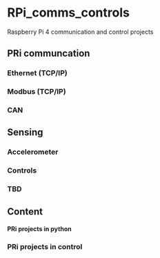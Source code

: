 # RPi_comms_controls
Raspberry Pi 4 communication and control projects 
## PRi communcation
### Ethernet (TCP/IP) 
### Modbus (TCP/IP)
### CAN 

## Sensing 
### Accelerometer 

### Controls 
### TBD

## Content 
#### PRi projects in python 
### PRi projects in control 



